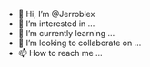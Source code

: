- 👋 Hi, I’m @Jerroblex
- 👀 I’m interested in ...
- 🌱 I’m currently learning ...
- 💞️ I’m looking to collaborate on ...
- 📫 How to reach me ...

<!---
Jerroblex/Jerroblex is a ✨ special ✨ repository because its `README.md` (this file) appears on your GitHub profile.
You can click the Preview link to take a look at your changes.
--->

